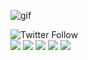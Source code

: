 ![gif](https://media.giphy.com/media/LnoaK0tfqU0YowFvhB/giphy.gif)

![Twitter Follow](https://img.shields.io/twitter/follow/errDeCapa8) <br>
<img src="https://img.shields.io/badge/python%20-%2314354C.svg?&style=for-the-badge&logo=python&logoColor=white"/>  	<img src="https://img.shields.io/badge/java-%23ED8B00.svg?&style=for-the-badge&logo=java&logoColor=white"/> <img src="https://img.shields.io/badge/c%20-%2300599C.svg?&style=for-the-badge&logo=c&logoColor=white"/> <img src="https://img.shields.io/badge/mysql-%2300f.svg?&style=for-the-badge&logo=mysql&logoColor=white"/> 	<img src="https://img.shields.io/badge/unity%20-%23100000.svg?&style=for-the-badge&logo=unity&logoColor=white"/>
